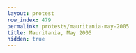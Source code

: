```yaml
---
layout: protest
row_index: 479
permalink: protests/mauritania-may-2005
title: Mauritania, May 2005
hidden: true
---
```

